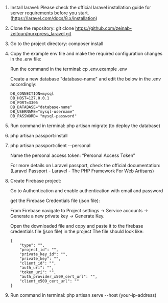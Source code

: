 1.  Install laravel: Please check the official laravel installation guide for server requirements before you start. (https://laravel.com/docs/8.x/installation)

2.  Clone the repository: git clone https://github.com/zeinab-zeitoun/nurxpress_laravel.git

3.  Go to the project directory: composer install

4.  Copy the example env file and make the required configuration changes in the .env file:

    Run the command in the terminal: cp .env.example .env

    Create a new database "database-name" and edit the below in the .env accordingly:

        DB_CONNECTION=mysql
        DB_HOST=127.0.0.1
        DB_PORT=3306
        DB_DATABASE="database-name"
        DB_USERNAME="mysql-username"
        DB_PASSWORD= "mysql-password"

5.  Run command in terminal: php artisan migrate (to deploy the database)

6.  php artisan passport:install

7.  php artisan passport:client --personal

    Name the personal access token: “Personal Access Token”

    For more details on Laravel passport, check the official documentation:
    (Laravel Passport - Laravel - The PHP Framework For Web Artisans)

8.  Create Firebase project:

    Go to Authentication and enable authentication with email and password

    get the Firebase Credentials file (json file):

    From Firebase navigate to Project settings -> Service accounts -> Generate a new private key -> Generate Key.

    Open the downloaded file and copy and paste it to the firebase credentials file (json file) in the project
    The file should look like:

        {
            "type": "",
            "project_id": "",
            "private_key_id": "",
            "private_key": "",
            "client_id": "",
            "auth_uri": "",
            "token_uri": "",
            "auth_provider_x509_cert_url": "",
            "client_x509_cert_url": ""
        }

9.  Run command in terminal: php artisan serve --host (your-ip-address)
